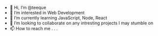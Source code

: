 - 👋 Hi, I’m @teeque
- 👀 I’m interested in Web Development
- 🌱 I’m currently learning JavaScript, Node, React
- 💞️ I’m looking to collaborate on any intresting projects I may stumble on
- 📫 How to reach me . . . 
